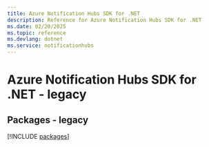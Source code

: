 ```yaml
---
title: Azure Notification Hubs SDK for .NET
description: Reference for Azure Notification Hubs SDK for .NET
ms.date: 02/20/2025
ms.topic: reference
ms.devlang: dotnet
ms.service: notificationhubs
---
```

# Azure Notification Hubs SDK for .NET - legacy
## Packages - legacy
[!INCLUDE [packages](notification-hubs-index.md)]